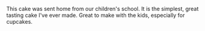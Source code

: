 This cake was sent home from our children's school. It is the simplest, great tasting cake I've ever made. Great to make with the kids, especially for cupcakes.
